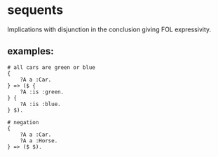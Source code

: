 # sequents

Implications with disjunction in the conclusion giving FOL expressivity.

## examples:

```
# all cars are green or blue
{
    ?A a :Car.
} => ($ {
    ?A :is :green.
} {
    ?A :is :blue.
} $).
```
```
# negation
{
    ?A a :Car.
    ?A a :Horse.
} => ($ $).
```
